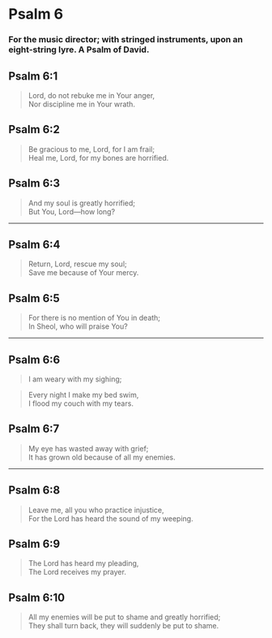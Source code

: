 # Psalm 6

### For the music director; with stringed instruments, upon an eight-string lyre. A Psalm of David.

## Psalm 6:1

> Lord, do not rebuke me in Your anger,  
> Nor discipline me in Your wrath.

## Psalm 6:2

> Be gracious to me, Lord, for I am frail;  
> Heal me, Lord, for my bones are horrified.

## Psalm 6:3

> And my soul is greatly horrified;  
> But You, Lord—how long?

---

## Psalm 6:4

> Return, Lord, rescue my soul;  
> Save me because of Your mercy.

## Psalm 6:5

> For there is no mention of You in death;  
> In Sheol, who will praise You?

---

## Psalm 6:6

> I am weary with my sighing;

> Every night I make my bed swim,  
> I flood my couch with my tears.

## Psalm 6:7

> My eye has wasted away with grief;  
> It has grown old because of all my enemies.

---

## Psalm 6:8

> Leave me, all you who practice injustice,  
> For the Lord has heard the sound of my weeping.

## Psalm 6:9

> The Lord has heard my pleading,  
> The Lord receives my prayer.

## Psalm 6:10

> All my enemies will be put to shame and greatly horrified;  
> They shall turn back, they will suddenly be put to shame.
